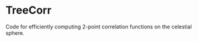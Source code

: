 TreeCorr
========

Code for efficiently computing 2-point correlation functions on the celestial sphere.
